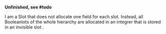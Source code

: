 **Unfinished, see #todo**I am a Slot that does not allocate one field for each slot. Instead, all Booleanlots of the whole hierarchy are allocated in an integrer that is stored in an invisible slot .